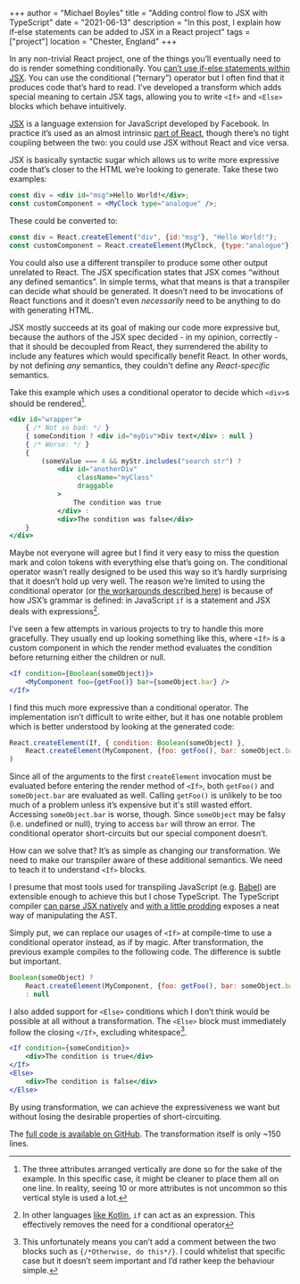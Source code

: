 +++
author = "Michael Boyles"
title = "Adding control flow to JSX with TypeScript"
date = "2021-06-13"
description = "In this post, I explain how if-else statements can be added to JSX in a React project"
tags = ["project"]
location = "Chester, England"
+++

In any non-trivial React project, one of the things you’ll eventually need to do is render something conditionally. You [can’t use if-else statements within JSX](https://react-cn.github.io/react/tips/if-else-in-JSX.html). You can use the conditional (“ternary”) operator but I often find that it produces code that’s hard to read. I've developed a transform which adds special meaning to certain JSX tags, allowing you to write `<If>` and `<Else>` blocks which behave intuitively.

<!--more-->

[JSX](https://facebook.github.io/jsx/) is a language extension for JavaScript developed by Facebook. In practice it’s used as an almost intrinsic [part of React](https://reactjs.org/docs/jsx-in-depth.html), though there’s no tight coupling between the two: you could use JSX without React and vice versa.

JSX is basically syntactic sugar which allows us to write more expressive code that’s closer to the HTML we’re looking to generate. Take these two examples:

```jsx
const div = <div id="msg">Hello World!</div>;
const customComponent = <MyClock type="analogue" />;
```

These could be converted to:

```javascript
const div = React.createElement("div", {id:"msg"}, "Hello World!");
const customComponent = React.createElement(MyClock, {type:"analogue"});
```

You could also use a different transpiler to produce some other output unrelated to React. The JSX specification states that JSX comes “without any defined semantics”. In simple terms, what that means is that a transpiler can decide what should be generated. It doesn’t need to be invocations of React functions and it doesn’t even *necessarily* need to be anything to do with generating HTML.

JSX mostly succeeds at its goal of making our code more expressive but, because the authors of the JSX spec decided - in my opinion, correctly - that it should be decoupled from React, they surrendered the ability to include any features which would specifically benefit React. In other words, by not defining *any* semantics, they couldn't define any *React-specific* semantics.

Take this example which uses a conditional operator to decide which `<div>`s should be rendered[^1].

```jsx
<div id="wrapper"> 
    { /* Not so bad: */ }
    { someCondition ? <div id="myDiv">Div text</div> : null }
    { /* Worse: */ }
    {
        (someValue === 4 && myStr.includes("search str") ? 
            <div id="anotherDiv"
                 className="myClass"
                 draggable
            >
                The condition was true
            </div> : 
            <div>The condition was false</div> 
    }
</div>
```

Maybe not everyone will agree but I find it very easy to miss the question mark and colon tokens with everything else that’s going on. The conditional operator wasn’t really designed to be used this way so it’s hardly surprising that it doesn’t hold up very well. The reason we’re limited to using the conditional operator (or [the workarounds described here](https://react-cn.github.io/react/tips/if-else-in-JSX.html)) is because of how JSX’s grammar is defined: in JavaScript `if` is a statement and JSX deals with expressions[^2]. 

I’ve seen a few attempts in various projects to try to handle this more gracefully. They usually end up looking something like this, where `<If>` is a custom component in which the render method evaluates the condition before returning either the children or null.

```jsx
<If condition={Boolean(someObject)}>
    <MyComponent foo={getFoo()} bar={someObject.bar} />
</If>
```

I find this much more expressive than a conditional operator. The implementation isn’t difficult to write either, but it has one notable problem which is better understood by looking at the generated code:

```javascript
React.createElement(If, { condition: Boolean(someObject) },
    React.createElement(MyComponent, {foo: getFoo(), bar: someObject.bar } })
)
```

Since all of the arguments to the first `createElement` invocation must be evaluated before entering the render method of `<If>`, both `getFoo()` and `someObject.bar` are evaluated as well. Calling `getFoo()` is unlikely to be too much of a problem unless it’s expensive but it's still wasted effort. Accessing `someObject.bar` is worse, though. Since `someObject` may be falsy (i.e. undefined or null), trying to access `bar` will throw an error. The conditional operator short-circuits but our special component doesn’t.

How can we solve that? It’s as simple as changing our transformation. We need to make our transpiler aware of these additional semantics. We need to teach it to understand `<If>` blocks.

I presume that most tools used for transpiling JavaScript (e.g. [Babel](https://babeljs.io/)) are extensible enough to achieve this but I chose TypeScript. The TypeScript compiler [can parse JSX natively](https://www.typescriptlang.org/docs/handbook/jsx.html) and [with a little prodding](https://github.com/cevek/ttypescript) exposes a neat way of manipulating the AST.

Simply put, we can replace our usages of `<If>` at compile-time to use a conditional operator instead, as if by magic. After transformation, the previous example compiles to the following code. The difference is subtle but important.

```javascript
Boolean(someObject) ?
    React.createElement(MyComponent, {foo: getFoo(), bar: someObject.bar } })
    : null
```

I also added support for `<Else>` conditions which I don’t think would be possible at all without a transformation. The `<Else>` block must immediately follow the closing `</If>`, excluding whitespace[^3].

```jsx
<If condition={someCondition}>
    <div>The condition is true</div>
</If>
<Else>
    <div>The condition is false</div>
</Else>
```


By using transformation, we can achieve the expressiveness we want but without losing the desirable properties of short-circuiting.

The [full code is available on GitHub](https://github.com/michaelboyles/jsx-if). The transformation itself is only ~150 lines.

[^1]:  The three attributes arranged vertically are done so for the sake of the example. In this specific case, it might be cleaner to place them all on one line. In reality, seeing 10 or more attributes is not uncommon so this vertical style is used a lot.

[^2]: In other languages [like Kotlin](https://kotlinlang.org/docs/control-flow.html), `if` can act as an expression. This effectively removes the need for a conditional operator

[^3]: This unfortunately means you can’t add a comment between the two blocks such as `{/*Otherwise, do this*/}`. I could whitelist that specific case but it doesn’t seem important and I’d rather keep the behaviour simple.
